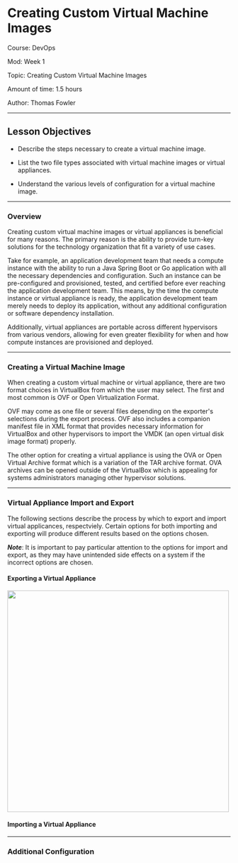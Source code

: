 # **Creating Custom Virtual Machine Images**

Course: DevOps

Mod: Week 1

Topic: Creating Custom Virtual Machine Images

Amount of time: 1.5 hours

Author: Thomas Fowler

--------------------------------------------

## **Lesson Objectives**

* Describe the steps necessary to create a virtual machine image.

* List the two file types associated with virtual machine images
or virtual appliances.

* Understand the various levels of configuration for a virtual machine image.

--------------------------------------------

### **Overview**

<!-- talk about the reason and benefits behind custom vm images -->
Creating custom virtual machine images or virtual appliances is beneficial
for many reasons. The primary reason is the ability to provide turn-key
solutions for the technology organization that fit a variety of use cases.

Take for example, an application development team that needs a compute
instance with the ability to run a Java Spring Boot or Go application
with all the necessary dependencies and configuration. Such an instance
can be pre-configured and provisioned, tested, and certified before ever
reaching the application development team. This means, by the time the
compute instance or virtual appliance is ready, the application development
team merely needs to deploy its application, without any additional
configuration or software dependency installation.

Additionally, virtual appliances are portable across different hypervisors
from various vendors, allowing for even greater flexibility for when and
how compute instances are provisioned and deployed.

--------------------------------------------

### **Creating a Virtual Machine Image**

When creating a custom virtual machine or virtual appliance, there are two
format choices in VirtualBox from which the user may select. The first and
most common is OVF or Open Virtualization Format.

OVF may come as one file or several files depending on the exporter's
selections during the export process. OVF also includes a companion manifest
file in XML format that provides necessary information for VirtualBox and
other hypervisors to import the VMDK (an open virtual disk image format)
properly.

The other option for creating a virtual appliance is using the OVA or Open
Virtual Archive format which is a variation of the TAR archive format. OVA
archives can be opened outside of the VirtualBox which is appealing for
systems administrators managing other hypervisor solutions.

--------------------------------------------

### **Virtual Appliance Import and Export**

The following sections describe the process by which to export and import
virtual applicances, respectviely. Certain options for both importing and
exporting will produce different results based on the options chosen. 

**_Note_**: It is important to pay particular attention to the options for
import and export, as they may have unintended side effects on a system if
the incorrect options are chosen.

#### **Exporting a Virtual Appliance**

<img src="https://raw.githubusercontent.com/thomasfowlerFIS/devops-creating-custom-virtual-machine-images/assets/exportingVM_Step1.png" width="500" />

#### **Importing a Virtual Appliance**

--------------------------------------------

### **Additional Configuration**

<!-- discuss add'l config options for further customization -->
